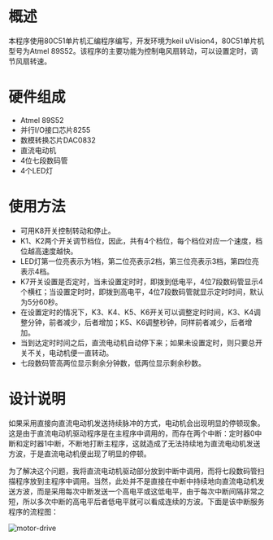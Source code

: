 # 概述

本程序使用80C51单片机汇编程序编写，开发环境为keil uVision4，80C51单片机型号为Atmel 89S52。该程序的主要功能为控制电风扇转动，可以设置定时，调节风扇转速。

# 硬件组成

- Atmel 89S52
- 并行I/O接口芯片8255
- 数模转换芯片DAC0832
- 直流电动机
- 4位七段数码管
- 4个LED灯

# 使用方法

- 可用K8开关控制转动和停止。
- K1、K2两个开关调节档位，因此，共有4个档位，每个档位对应一个速度，档位越高速度越快。
- LED灯第一位亮表示为1档，第二位亮表示2档，第三位亮表示3档，第四位亮表示4档。
- K7开关设置是否定时，当未设置定时时，即拨到低电平，4位7段数码管显示4个横杠；当设置定时时，即拨到高电平，4位7段数码管就显示定时时间，默认为5分60秒。
- 在设置定时的情况下，K3、K4、K5、K6开关可以调整定时时间，K3、K4调整分钟，前者减少，后者增加；K5、K6调整秒钟，同样前者减少，后者增加。
- 当到达定时时间之后，直流电动机自动停下来；如果未设置定时，则只要总开关不关，电动机便一直转动。
- 七段数码管高两位显示剩余分钟数，低两位显示剩余秒数。

# 设计说明

如果采用直接向直流电动机发送持续脉冲的方式，电动机会出现明显的停顿现象。这是由于直流电动机驱动程序是在主程序中调用的，而存在两个中断：定时器0中断和定时器1中断，不断地打断主程序，这就造成了无法持续地为直流电动机发送方波，于是直流电动机便出现了明显的停顿。

为了解决这个问题，我将直流电动机驱动部分放到中断中调用，而将七段数码管扫描程序放到主程序中调用。当然，此处并不是直接在中断中持续地向直流电动机发送方波，而是采用每次中断发送一个高电平或这低电平，由于每次中断间隔非常之短，所以多次中断的高电平后者低电平就可以看成连续的方波。下面是该中断服务程序的流程图：

![motor-drive](http://p1.bpimg.com/567571/523c7ec282300b36.jpg)
